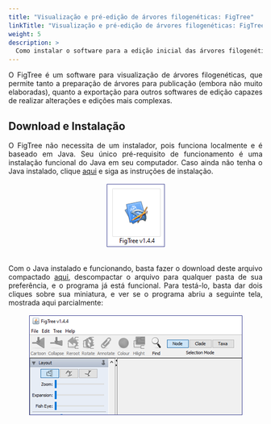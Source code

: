 ```yaml
---
title: "Visualização e pré-edição de árvores filogenéticas: FigTree"
linkTitle: "Visualização e pré-edição de árvores filogenéticas: FigTree"
weight: 5
description: >
  Como instalar o software para a edição inicial das árvores filogenéticas
---
```

<div align="justify">
O FigTree é um software para visualização de árvores filogenéticas, que permite tanto a preparação de árvores para publicação (embora não muito elaboradas), quanto a exportação para outros softwares de edição capazes de realizar alterações e edições mais complexas. 
</div>

## Download e Instalação

<div align="justify">
O FigTree não necessita de um instalador, pois funciona localmente e é baseado em Java. Seu único pré-requisito de funcionamento é uma instalação funcional do Java em seu computador. Caso ainda não tenha o Java instalado, clique <a href="https://www.java.com/pt-BR/download/">aqui</a> e siga as instruções de instalação.
<br><br>
<center>
<img src="https://raw.githubusercontent.com/desirrepetters/cursodefilogenia.ufpr/master/userguide/content/pt-br/docs/download/img/figtree/figtree_1.png" alt="Ícone do FigTree" align="center">
</center>
<br><br>
Com o Java instalado e funcionando, basta fazer o download deste arquivo compactado <a href="https://github.com/rambaut/figtree/releases/download/v1.4.4/FigTree.v1.4.4.zip">aqui</a>, descompactar o arquivo para qualquer pasta de sua preferência, e o programa já está funcional. Para testá-lo, basta dar dois cliques sobre sua miniatura, e ver se o programa abriu a seguinte tela, mostrada aqui parcialmente:
<br><br>
<center>
<img src="https://raw.githubusercontent.com/desirrepetters/cursodefilogenia.ufpr/master/userguide/content/pt-br/docs/download/img/figtree/figtree_2.png" alt="Parte superior da janela do FigTree" align="center">
</center>
<br><br>
</div>

